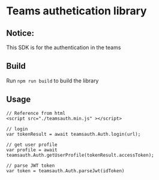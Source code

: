 # Teams authetication library

## Notice:
This SDK is for the authentication in the teams

## Build
Run `npm run build` to build the library

## Usage
```
// Reference from html 
<script src="./teamsauth.min.js" ></script>

// login
var tokenResult = await teamsauth.Auth.login(url);

// get user profile
var profile = await teamsauth.Auth.getUserProfile(tokenResult.accessToken);

// parse JWT token
var token = teamsauth.Auth.parseJwt(idToken)

```
